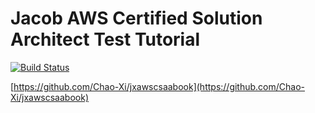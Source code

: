 # Jacob AWS Certified Solution Architect Test Tutorial

[![Build Status](https://app.travis-ci.com/Chao-Xi/jxawscsaabook.svg?branch=main)](https://app.travis-ci.com/Chao-Xi/jxawscsaabook)

[https://github.com/Chao-Xi/jxawscsaabook](https://github.com/Chao-Xi/jxawscsaabook)


